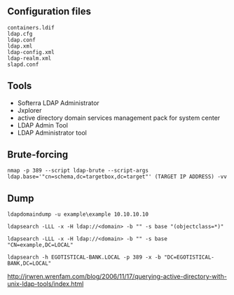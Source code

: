 
## Configuration files
```
containers.ldif
ldap.cfg
ldap.conf
ldap.xml
ldap-config.xml
ldap-realm.xml
slapd.conf
```

## Tools
- Softerra LDAP Administrator
- Jxplorer
- active directory domain services management pack for system center
- LDAP Admin Tool
- LDAP Administrator tool


## Brute-forcing

```
nmap -p 389 --script ldap-brute --script-args ldap.base='"cn=schema,dc=targetbox,dc=target"' (TARGET IP ADDRESS) -vv
```

## Dump
```
ldapdomaindump -u example\example 10.10.10.10
```
```
ldapsearch -LLL -x -H ldap://<domain> -b "" -s base "(objectclass=*)"
```
```
ldapsearch -LLL -x -H ldap://<domain> -b "" -s base "CN=example,DC=LOCAL"
```
```
ldapsearch -h EGOTISTICAL-BANK.LOCAL -p 389 -x -b "DC=EGOTISTICAL-BANK,DC=LOCAL"
```

http://jrwren.wrenfam.com/blog/2006/11/17/querying-active-directory-with-unix-ldap-tools/index.html